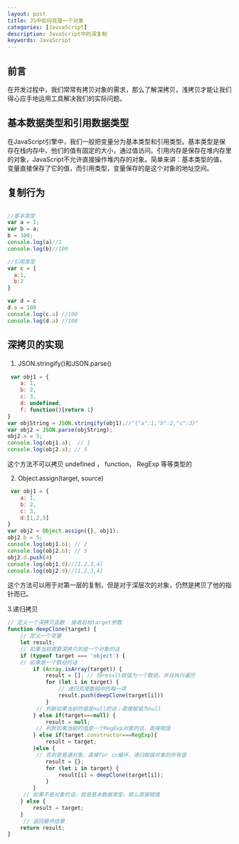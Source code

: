 ```yaml
---
layout: post
title: JS中如何克隆一个对象
categories: [JavvaScript]
description: JavaScript中的深复制
keywords: JavaScript
---
```


## 前言
在开发过程中，我们常常有拷贝对象的需求，那么了解深拷贝，浅拷贝才能让我们得心应手地运用工具解决我们的实际问题。
## 基本数据类型和引用数据类型
在JavaScript引擎中，我们一般把变量分为基本类型和引用类型。基本类型是保存在栈内存中，他们的值有固定的大小，通过值访问。引用内存是保存在堆内存里的对象，JavaScript不允许直接操作堆内存的对象。简单来讲：基本类型的值，变量直接保存了它的值，而引用类型，变量保存的是这个对象的地址空间。

## 复制行为
```js

//基本类型
var a = 1;
var b = a;
b = 100;
console.log(a)//1
console.log(b)//100

//引用类型
var c = {
  a:1,
  b:2
}

var d = c 
d.a = 100
console.log(c.a) //100
console.log(d.a) //100
```

## 深拷贝的实现

1. JSON.stringify()和JSON.parse()

```js
 var obj1 = {
    a: 1,
    b: 2,
    c: 3,
    d: undefined,
    f: function(){return 1}
}
var objString = JSON.stringify(obj1);//"{"a":1,"b":2,"c":3}"
var obj2 = JSON.parse(objString);
obj2.a = 5;
console.log(obj1.a);  // 1
console.log(obj2.a); // 5
```
这个方法不可以拷贝 undefined ， function， RegExp 等等类型的

2. Object.assign(target, source)

```js
 var obj1 = {
    a: 1,
    b: 2,
    c: 3,
    d:[1,2,3]
}
var obj2 = Object.assign({}, obj1);
obj2.b = 5;
console.log(obj1.b); // 2
console.log(obj2.b); // 5
obj2.d.push(4)
console.log(obj1.d)//[1,2,3,4]
console.log(obj2.d)//[1,2,3,4]
```
这个方法可以用于对第一层的复制，但是对于深层次的对象，仍然是拷贝了他的指针而已。

3.递归拷贝
```js
// 定义一个深拷贝函数  接收目标target参数
function deepClone(target) {
    // 定义一个变量
    let result;
    // 如果当前需要深拷贝的是一个对象的话
    if (typeof target === 'object') {
    // 如果是一个数组的话
        if (Array.isArray(target)) {
            result = []; // 将result赋值为一个数组，并且执行遍历
            for (let i in target) {
                // 递归克隆数组中的每一项
                result.push(deepClone(target[i]))
            }
         // 判断如果当前的值是null的话；直接赋值为null
        } else if(target===null) {
            result = null;
         // 判断如果当前的值是一个RegExp对象的话，直接赋值    
        } else if(target.constructor===RegExp){
            result = target;
        }else {
         // 否则是普通对象，直接for in循环，递归赋值对象的所有值
            result = {};
            for (let i in target) {
                result[i] = deepClone(target[i]);
            }
        }
     // 如果不是对象的话，就是基本数据类型，那么直接赋值
    } else {
        result = target;
    }
     // 返回最终结果
    return result;
}
```


